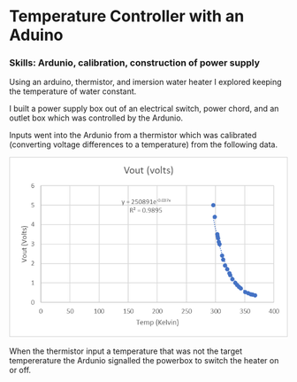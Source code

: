 # Temperature Controller with an Aduino
### Skills: Ardunio, calibration, construction of power supply

Using an arduino, thermistor, and imersion water heater I explored keeping the temperature of water constant.

I built a power supply box out of an electrical switch, power chord, and an outlet box which was controlled by the Ardunio. 

Inputs went into the Ardunio from a thermistor which was calibrated (converting voltage differences to a temperature) from the following data.

<img src=https://github.com/jacobsc050/temperature-controller-arduino/blob/main/image.png>

When the thermistor input a temperature that was not the target tempererature the Ardunio signalled the powerbox to switch the heater on or off. 



